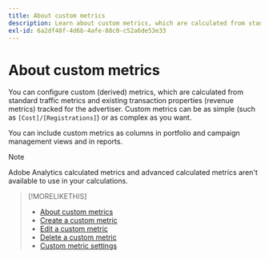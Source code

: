 ```yaml
---
title: About custom metrics
description: Learn about custom metrics, which are calculated from standard metrics.
exl-id: 6a2df48f-4d6b-4afe-88c0-c52a6de53e33
---
```

# About custom metrics

You can configure custom (derived) metrics, which are calculated from standard traffic metrics and existing transaction properties (revenue metrics) tracked for the advertiser. Custom metrics can be as simple (such as `[Cost]/[Registrations]`) or as complex as
you want.

You can include custom metrics as columns in portfolio and campaign management views and in reports.

>[!NOTE]
>
>Adobe Analytics calculated metrics and advanced calculated metrics aren't available to use in your calculations.

>[!MORELIKETHIS]
>
>* [About custom metrics](custom-metric-about.md)
>* [Create a custom metric](custom-metric-create.md)
>* [Edit a custom metric](custom-metric-edit.md)
>* [Delete a custom metric](custom-metric-delete.md)
>* [Custom metric settings](custom-metric-settings.md)
